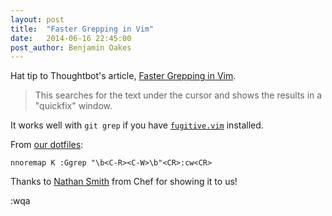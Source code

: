 ```yaml
---
layout: post
title:  "Faster Grepping in Vim"
date:   2014-06-16 22:45:00
post_author: Benjamin Oakes
---
```


Hat tip to Thoughtbot's article, [Faster Grepping in Vim](http://robots.thoughtbot.com/faster-grepping-in-vim).

> This searches for the text under the cursor and shows the results in a "quickfix" window.

It works well with `git grep` if you have [`fugitive.vim`](https://github.com/tpope/vim-fugitive) installed.

From [our dotfiles](https://github.com/ContinuityControl/dotfiles/commit/299554f378938ff124294c27a1f3cda17a124797):

    nnoremap K :Ggrep "\b<C-R><C-W>\b"<CR>:cw<CR>

Thanks to [Nathan Smith](https://github.com/smith) from Chef for showing it to us!

:wqa
